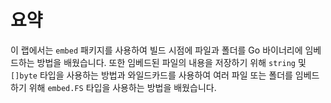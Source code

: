 # 요약

이 랩에서는 `embed` 패키지를 사용하여 빌드 시점에 파일과 폴더를 Go 바이너리에 임베드하는 방법을 배웠습니다. 또한 임베드된 파일의 내용을 저장하기 위해 `string` 및 `[]byte` 타입을 사용하는 방법과 와일드카드를 사용하여 여러 파일 또는 폴더를 임베드하기 위해 `embed.FS` 타입을 사용하는 방법을 배웠습니다.

